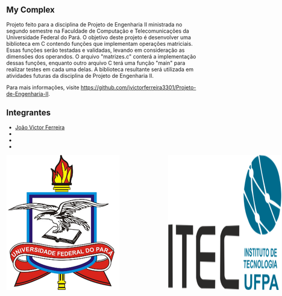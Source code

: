 ## My Complex

Projeto feito para a disciplina de Projeto de Engenharia II ministrada no segundo semestre na Faculdade de Computação e Telecomunicações da Universidade Federal do Pará. O objetivo deste projeto é desenvolver uma biblioteca em C contendo funções que implementam operações matriciais. Essas funções serão testadas e validadas, levando em consideração as dimensões dos operandos. O arquivo "matrizes.c" conterá a implementação dessas funções, enquanto outro arquivo C terá uma função "main" para realizar testes em cada uma delas. A biblioteca resultante será utilizada em atividades futuras da disciplina de Projeto de Engenharia II.

Para mais informações, visite https://github.com/jvictorferreira3301/Projeto-de-Engenharia-II.



## Integrantes

- [João Victor Ferreira](https://github.com/jvictorferreira3301) 
- 
- 
- 
<div style="display: flex; justify-content: center;">
  <div style="display: flex; gap: 130px;">
    <img src="ufpa.png" alt="Texto alternativo" title="Título opcional" style="width: 300px;">
    <img src="itec.png" alt="Imagem 2" style="width: 500px;">
  </div>
</div>




 
